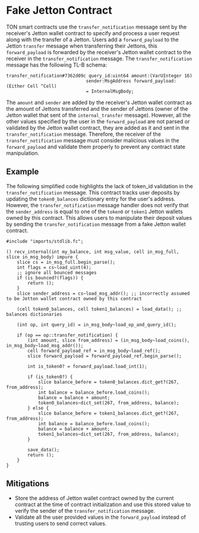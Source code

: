 # Fake Jetton Contract

TON smart contracts use the `transfer_notification` message sent by the receiver's Jetton wallet contract to specify and process a user request along with the transfer of a Jetton. Users add a `forward_payload` to the Jetton `transfer` message when transferring their Jettons, this `forward_payload` is forwarded by the receiver's Jetton wallet contract to the receiver in the `transfer_notification` message. The `transfer_notification` message has the following TL-B schema:

```
transfer_notification#7362d09c query_id:uint64 amount:(VarUInteger 16) 
                              sender:MsgAddress forward_payload:(Either Cell ^Cell)
                              = InternalMsgBody;
```

The `amount` and `sender` are added by the receiver's Jetton wallet contract as the amount of Jettons transferred and the sender of Jettons (owner of the Jetton wallet that sent of the `internal_transfer` message). However, all the other values specified by the user in the `forward_payload` are not parsed or validated by the Jetton wallet contract, they are added as it and sent in the `transfer_notification` message. Therefore, the receiver of the `transfer_notification` message must consider malicious values in the `forward_payload` and validate them properly to prevent any contract state manipulation.

## Example

The following simplified code highlights the lack of token_id validation in the `transfer_notification` message. This contract tracks user deposits by updating the `token0_balances` dictionary entry for the user's address. However, the `transfer_notification` message handler does not verify that the `sender_address` is equal to one of the `token0` or `token1` Jetton wallets owned by this contract. This allows users to manipulate their deposit values by sending the `transfer_notification` message from a fake Jetton wallet contract.

```FunC
#include "imports/stdlib.fc";

() recv_internal(int my_balance, int msg_value, cell in_msg_full, slice in_msg_body) impure {
    slice cs = in_msg_full.begin_parse();
    int flags = cs~load_uint(4);
    ;; ignore all bounced messages
    if (is_bounced?(flags)) {
        return ();
    }
    slice sender_address = cs~load_msg_addr(); ;; incorrectly assumed to be Jetton wallet contract owned by this contract

    (cell token0_balances, cell token1_balances) = load_data(); ;; balances dictionaries
    
    (int op, int query_id) = in_msg_body~load_op_and_query_id();

    if (op == op::transfer_notification) {
        (int amount, slice from_address) = (in_msg_body~load_coins(), in_msg_body~load_msg_addr());
        cell forward_payload_ref = in_msg_body~load_ref();
        slice forward_payload = forward_payload_ref.begin_parse();
        
        int is_token0? = forward_payload.load_int(1);

        if (is_token0?) {
            slice balance_before = token0_balances.dict_get?(267, from_address);
            int balance = balance_before.load_coins();
            balance = balance + amount;
            token0_balances~dict_set(267, from_address, balance);
        } else {
            slice balance_before = token1_balances.dict_get?(267, from_address);
            int balance = balance_before.load_coins();
            balance = balance + amount;
            token1_balances~dict_set(267, from_address, balance);
        }

        save_data();
        return ();
    }
}
```

## Mitigations

- Store the address of Jetton wallet contract owned by the current contract at the time of contract initialization and use this stored value to verify the sender of the `transfer_notification` message.
- Validate all the user provided values in the `forward_payload` instead of trusting users to send correct values.
